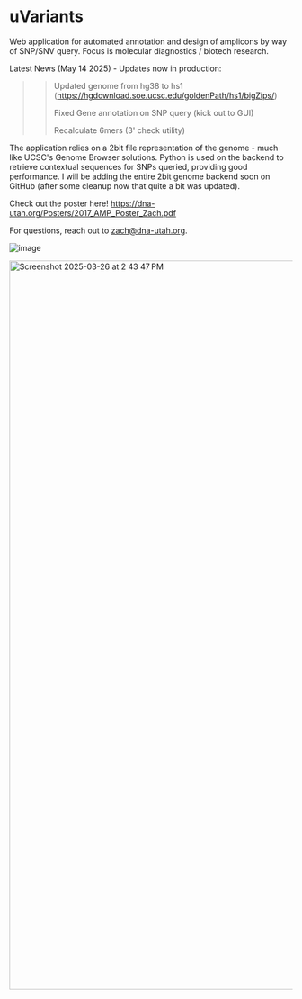 # uVariants

Web application for automated annotation and design of amplicons by way of SNP/SNV query. Focus is molecular diagnostics / biotech research.

Latest News (May 14 2025) - Updates now in production:

>> Updated genome from hg38 to hs1 (https://hgdownload.soe.ucsc.edu/goldenPath/hs1/bigZips/)
>> 
>> Fixed Gene annotation on SNP query (kick out to GUI)
>> 
>> Recalculate 6mers (3' check utility)
>>


The application relies on a 2bit file representation of the genome - much like UCSC's Genome Browser solutions.  Python is used on the backend to retrieve contextual sequences for SNPs queried, providing good performance.  I will be adding the entire 2bit genome backend soon on GitHub (after some cleanup now that quite a bit was updated).

Check out the poster here!  https://dna-utah.org/Posters/2017_AMP_Poster_Zach.pdf



For questions, reach out to zach@dna-utah.org.  


![image](https://github.com/user-attachments/assets/c7b73b36-3512-463d-bc14-592ee0c03c7c)


<img width="1296" alt="Screenshot 2025-03-26 at 2 43 47 PM" src="https://github.com/user-attachments/assets/71394435-b855-4756-8878-70a3e44b3675" />
